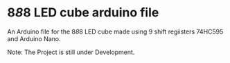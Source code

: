 # 8*8*8 LED cube arduino file
An Arduino file for the 8*8*8 LED cube made using 9 shift regiisters 74HC595 and Arduino Nano.

Note:  The Project is still under Development.
